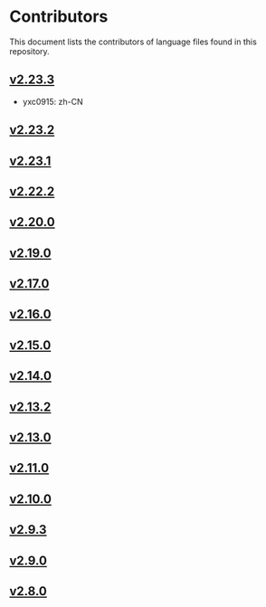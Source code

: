 # Contributors

This document lists the contributors of language files found in this repository.

## [v2.23.3](https://github.com/Shopkeepers/Language-Files/blob/v2.23.3/CONTRIBUTORS.md)

* yxc0915: zh-CN

## [v2.23.2](https://github.com/Shopkeepers/Language-Files/blob/v2.23.2/CONTRIBUTORS.md)

## [v2.23.1](https://github.com/Shopkeepers/Language-Files/blob/v2.23.1/CONTRIBUTORS.md)

## [v2.22.2](https://github.com/Shopkeepers/Language-Files/blob/v2.22.2/CONTRIBUTORS.md)

## [v2.20.0](https://github.com/Shopkeepers/Language-Files/blob/v2.20.0/CONTRIBUTORS.md)

## [v2.19.0](https://github.com/Shopkeepers/Language-Files/blob/v2.19.0/CONTRIBUTORS.md)

## [v2.17.0](https://github.com/Shopkeepers/Language-Files/blob/v2.17.0/CONTRIBUTORS.md)

## [v2.16.0](https://github.com/Shopkeepers/Language-Files/blob/v2.16.0/CONTRIBUTORS.md)

## [v2.15.0](https://github.com/Shopkeepers/Language-Files/blob/v2.15.0/AUTHORS.md)

## [v2.14.0](https://github.com/Shopkeepers/Language-Files/blob/v2.14.0/AUTHORS.md)

## [v2.13.2](https://github.com/Shopkeepers/Language-Files/blob/v2.13.2/AUTHORS.md)

## [v2.13.0](https://github.com/Shopkeepers/Language-Files/blob/v2.13.0/AUTHORS.md)

## [v2.11.0](https://github.com/Shopkeepers/Language-Files/blob/v2.11.0/AUTHORS.md)

## [v2.10.0](https://github.com/Shopkeepers/Language-Files/blob/v2.10.0/AUTHORS.md)

## [v2.9.3](https://github.com/Shopkeepers/Language-Files/blob/v2.9.3/AUTHORS.md)

## [v2.9.0](https://github.com/Shopkeepers/Language-Files/blob/v2.9.0/AUTHORS.md)

## [v2.8.0](https://github.com/Shopkeepers/Language-Files/blob/v2.8.0/AUTHORS.md)
